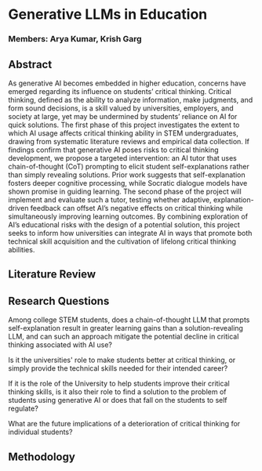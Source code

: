 # Generative LLMs in Education

### Members: Arya Kumar, Krish Garg

## Abstract

As generative AI becomes embedded in higher education, concerns have emerged regarding its influence on students’ critical thinking. Critical thinking, defined as the ability to analyze information, make judgments, and form sound decisions, is a skill valued by universities, employers, and society at large, yet may be undermined by students’ reliance on AI for quick solutions. The first phase of this project investigates the extent to which AI usage affects critical thinking ability in STEM undergraduates, drawing from systematic literature reviews and empirical data collection. If findings confirm that generative AI poses risks to critical thinking development, we propose a targeted intervention: an AI tutor that uses chain-of-thought (CoT) prompting to elicit student self-explanations rather than simply revealing solutions. Prior work suggests that self-explanation fosters deeper cognitive processing, while Socratic dialogue models have shown promise in guiding learning. The second phase of the project will implement and evaluate such a tutor, testing whether adaptive, explanation-driven feedback can offset AI’s negative effects on critical thinking while simultaneously improving learning outcomes. By combining exploration of AI’s educational risks with the design of a potential solution, this project seeks to inform how universities can integrate AI in ways that promote both technical skill acquisition and the cultivation of lifelong critical thinking abilities.

## Literature Review



## Research Questions

Among college STEM students, does a chain-of-thought LLM that prompts self-explanation result in greater learning gains than a solution-revealing LLM, and can such an approach mitigate the potential decline in critical thinking associated with AI use?

Is it the universities' role to make students better at critical thinking, or simply provide the technical skills needed for their intended career?

If it is the role of the University to help students improve their critical thinking skills, is it also their role to find a solution to the problem of students using generative AI or does that fall on the students to self regulate?

What are the future implications of a deterioration of critical thinking for individual students?

## Methodology

